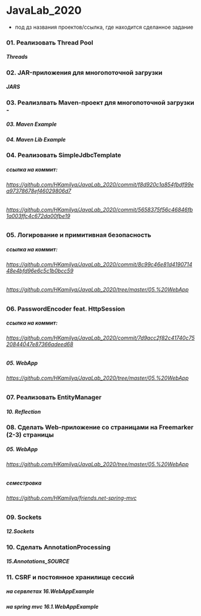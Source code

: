 # JavaLab_2020
* под дз названия проектов/ссылка, где находится сделанное задание 

### 01. Реализовать Thread Pool 
##### Threads

### 02. JAR-приложения для многопоточной загрузки
##### JARS

### 03. Реализлвать Maven-проект для многопоточной загрузки - 
##### 03. Maven Example
##### 04. Maven Lib Example

### 04. Реализовать SimpleJdbcTemplate 
##### ссылка на коммит: 
###### https://github.com/HKamilya/JavaLab_2020/commit/f8d920c1a854fbdf99ea97378678ef46029806d7 
###### https://github.com/HKamilya/JavaLab_2020/commit/5658375f56c46846fb1a003ffc4c672da00fbe19

### 05. Логирование и примитивная безопасность 
##### ссылка на коммит:
###### https://github.com/HKamilya/JavaLab_2020/commit/8c99c46e81d419071448e4bfd96e6c5c1b0bcc59
###### https://github.com/HKamilya/JavaLab_2020/tree/master/05.%20WebApp

### 06. PasswordEncoder feat. HttpSession 
##### ссылка на коммит: 
###### https://github.com/HKamilya/JavaLab_2020/commit/7d9acc2f82c41740c7520844047e87366adeed68
##### 05. WebApp
###### https://github.com/HKamilya/JavaLab_2020/tree/master/05.%20WebApp

### 07. Реализовать EntityManager 
##### 10. Reflection

### 08. Сделать Web-приложение со страницами на Freemarker (2-3) страницы
##### 05. WebApp
###### https://github.com/HKamilya/JavaLab_2020/tree/master/05.%20WebApp
##### семестровка 
###### https://github.com/HKamilya/friends.net-spring-mvc

### 09. Sockets
##### 12.Sockets

### 10. Сделать AnnotationProcessing
##### 15.Annotations_SOURCE

### 11. CSRF и постоянное хранилище сессий
##### на сервлетах  16.WebAppExample 
##### на spring mvc 16.1.WebAppExample 
